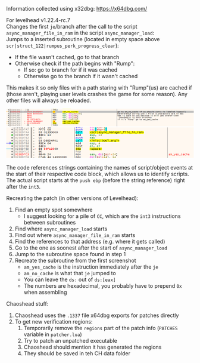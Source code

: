 Information collected using x32dbg: https://x64dbg.com/

For levelhead v1.22.4-rc.7 \
Changes the first `je`/branch after the call to the script `async_manager_file_in_ram` in the script `async_manager_load`: \
Jumps to a inserted subroutine (located in empty space above `scr|struct_122|rumpus_perk_progress_clear`):
- If the file wasn't cached, go to that branch
- Otherwise check if the path begins with "Rump":
	- If so: go to branch for if it was cached
	- Otherwise go to the branch if it wasn't cached

This makes it so only files with a path staring with "Rump"(us) are cached if (those aren't, playing user levels crashes the game for some reason). Any other files will always be reloaded.

![](noCacheB.png)
![](noCacheA.png)

The code references strings containing the names of script/object events at the start of their respective code block, which allows us to identify scripts.
The actual script starts at the `push ebp` (before the string reference) right after the `int3`.

Recreating the patch (in other versions of Levelhead):
1. Find an empty spot somewhere
	- I suggest looking for a pile of `CC`, which are the `int3` instructions between subroutines
1. Find where `async_manager_load` starts
2. Find out where `async_manager_file_in_ram` starts
3. Find the references to that address (e.g. where it gets called)
4. Go to the one as soonest after the start of `async_manager_load`
5. Jump to the subroutine space found in step 1
6. Recreate the subroutine from the first screenshot
	- `am_yes_cache` is the instruction immediately after the `je`
	- `am_no_cache` is what that `je` jumped to
	- You can leave the `ds:` out of `ds:[eax]`
	- The numbers are hexadecimal, you probably have to prepend `0x` when assembling

Chaoshead stuff:
1. Chaoshead uses the `.1337` file x64dbg exports for patches directly
2. To get new verification regions:
	1. Temporarily remove the `regions` part of the patch info (`PATCHES` variable in `patcher.lua`)
	2. Try to patch an unpatched executable
	3. Chaoshead should mention it has generated the regions
	4. They should be saved in teh CH data folder

